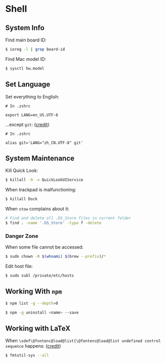 # Shell

## System Info

Find main board ID:

```bash
$ ioreg -l | grep board-id
```

Find Mac model ID:

```bash
$ sysctl hw.model
```

## Set Language

Set everything to English:

```text
# In .zshrc

export LANG=en_US.UTF-8
```

…except `git`: \([credit](https://askubuntu.com/a/320663)\)

```text
# In .zshrc

alias git='LANG="zh_CN.UTF-8" git'
```

## System Maintenance

Kill Quick Look:

```bash
$ killall -9 -v QuickLookUIService
```

When trackpad is malfunctioning:

```bash
$ killall Dock
```

When `stow` complains about it:

```bash
# Find and delete all .DS_Store files in current folder
$ find . -name '.DS_Store' -type f -delete
```

### Danger Zone

When some file cannot be accessed:

```bash
$ sudo chown -R $(whoami) $(brew --prefix)/*
```

Edit host file:

```bash
$ sudo subl /private/etc/hosts
```

## Working With `npm`

```bash
$ npm list -g --depth=0
```

```bash
$ npm -g uninstall <name> --save
```

## Working with LaTeX

When `\xdef\@fontenc@load@list{\@fontenc@load@list undefined control sequence` happens: \([credit](https://stackoverflow.com/a/60493558/10668706)\)

```bash
$ fmtutil-sys --all
```

